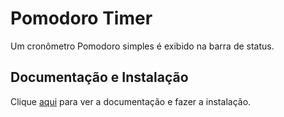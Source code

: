 # Pomodoro Timer

Um cronômetro Pomodoro simples é exibido na barra de status.

## Documentação e Instalação

Clique [aqui](https://marketplace.visualstudio.com/items?itemName=lkytal.pomodoro) para ver a documentação e fazer a instalação.